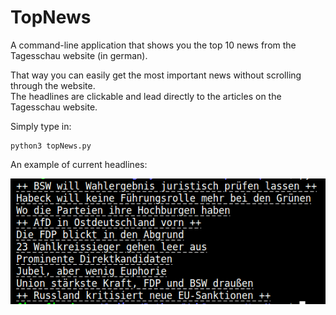 # TopNews
A command-line application that shows you the top 10 news from the Tagesschau website (in german).  

That way you can easily get the most important news without scrolling through the website.  
The headlines are clickable and lead directly to the articles on the Tagesschau website.  

Simply type in:
```console
python3 topNews.py
```
An example of current headlines:  

![news](news.png)

